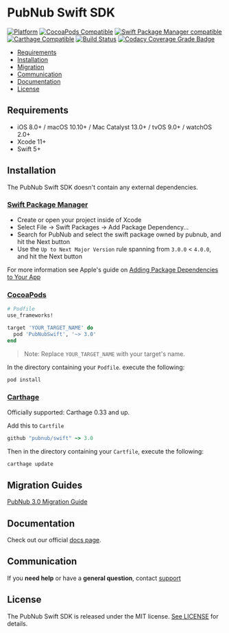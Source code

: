 # PubNub Swift SDK

[![Platform](https://img.shields.io/cocoapods/p/PubNubSwift.svg?style=flat)](https://img.shields.io/cocoapods/p/PubNubSwift.svg)
[![CocoaPods Compatible](https://img.shields.io/cocoapods/v/PubNubSwift.svg)](https://img.shields.io/cocoapods/v/PubNubSwift.svg)
[![Swift Package Manager compatible](https://img.shields.io/badge/Swift%20Package%20Manager-compatible-brightgreen.svg)](https://github.com/apple/swift-package-manager)
[![Carthage Compatible](https://img.shields.io/badge/Carthage-compatible-4BC51D.svg?style=flat)](https://github.com/Carthage/Carthage)
[![Build Status](https://travis-ci.org/pubnub/swift.svg?branch=master)](https://travis-ci.org/pubnub/swift)
[![Codacy Coverage Grade Badge](https://api.codacy.com/project/badge/Grade/d6dbd8cad97d42bbb72c47137e94d6f5)](https://www.codacy.com?utm_source=github.com&utm_medium=referral&utm_content=pubnub/swift&utm_campaign=Badge_Grade)

- [Requirements](#requirements)
- [Installation](#installation)
- [Migration](#migration)
- [Communication](#communication)
- [Documentation](#documentation)
- [License](#license)

## Requirements

- iOS 8.0+ / macOS 10.10+ / Mac Catalyst 13.0+ / tvOS 9.0+ / watchOS 2.0+
- Xcode 11+
- Swift 5+

## Installation

The PubNub Swift SDK doesn't contain any external dependencies.

### [Swift Package Manager](https://github.com/apple/swift-package-manager)

- Create or open your project inside of Xcode
- Select File -> Swift Packages -> Add Package Dependency...
- Search for PubNub and select the swift package owned by pubnub, and hit the Next button
- Use the `Up to Next Major Version` rule spanning from `3.0.0` < `4.0.0`, and hit the Next button

For more information see Apple's guide on [Adding Package Dependencies to Your App](https://developer.apple.com/documentation/xcode/adding_package_dependencies_to_your_app)

### [CocoaPods](https://guides.cocoapods.org/using/using-cocoapods.html)

```ruby
# Podfile
use_frameworks!

target 'YOUR_TARGET_NAME' do
  pod 'PubNubSwift', '~> 3.0'
end
```

> Note: Replace `YOUR_TARGET_NAME` with your target's name.

In the directory containing your `Podfile`. execute the following:

```bash
pod install
```

### [Carthage](https://github.com/Carthage/Carthage)

Officially supported: Carthage 0.33 and up.

Add this to `Cartfile`

```ruby
github "pubnub/swift" ~> 3.0
```

Then in the directory containing your `Cartfile`, execute the following:

```bash
carthage update
```

## Migration Guides

[PubNub 3.0 Migration Guide](https://github.com/pubnub/swift/blob/master/Documentation/PubNub_3_0_Migration_Guide.md)

## Documentation

Check out our official [docs page](https://www.pubnub.com/docs/swift-native/pubnub-swift-sdk).

## Communication

If you **need help** or have a **general question**, contact [support](mailto:support@pubnub.com)

## License

The PubNub Swift SDK is released under the MIT license.
[See LICENSE](https://github.com/pubnub/swift/blob/master/LICENSE) for details.
